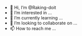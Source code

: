 - 👋 Hi, I’m @Raking-doit
- 👀 I’m interested in ...
- 🌱 I’m currently learning ...
- 💞️ I’m looking to collaborate on ...
- 📫 How to reach me ...

<!---
Raking-doit/Raking-doit is a ✨ special ✨ repository because its `README.md` (this file) appears on your GitHub profile.
You can click the Preview link to take a look at your changes.
--->
